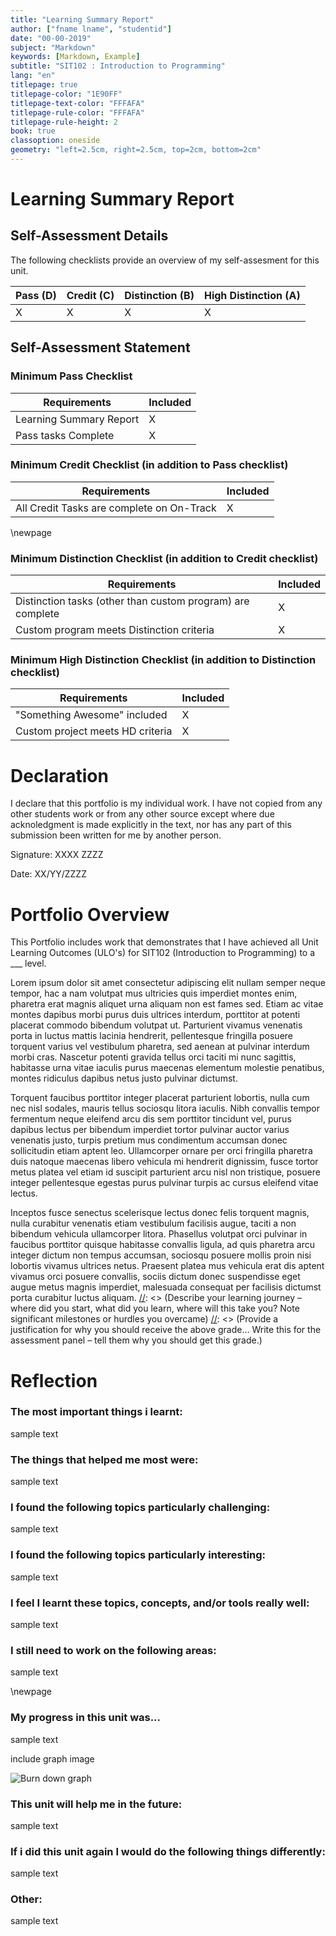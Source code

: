 ```yaml
---
title: "Learning Summary Report"
author: ["fname lname", "studentid"]
date: "00-00-2019"
subject: "Markdown"
keywords: [Markdown, Example]
subtitle: "SIT102 : Introduction to Programming"
lang: "en"
titlepage: true
titlepage-color: "1E90FF"
titlepage-text-color: "FFFAFA"
titlepage-rule-color: "FFFAFA"
titlepage-rule-height: 2
book: true
classoption: oneside
geometry: "left=2.5cm, right=2.5cm, top=2cm, bottom=2cm"
---
```

[//]: <> (above is for the tite page, wont be rendered here.)
[//]: <> (fill in teh relevant details...)
[//]: <> (comments like these dont render, were left in as a guide)


# Learning Summary Report

## Self-Assessment Details
The following checklists provide an overview of my self-assesment for this unit.

Pass (D) | Credit (C) | Distinction (B) | High Distinction (A)
---------|------------|-----------------|---------------------
X        |X           |X                |X

## Self-Assessment Statement

### Minimum Pass Checklist

Requirements | Included
--------------|-----------
Learning Summary Report | X
Pass tasks Complete | X


### Minimum Credit Checklist (in addition to Pass checklist)

Requirements | Included
------------|----------
All Credit Tasks are complete on On-Track | X

\newpage

### Minimum Distinction Checklist (in addition to Credit checklist)

Requirements | Included
------------|---------
Distinction tasks (other than custom program) are complete | X
Custom program meets Distinction criteria | X


### Minimum High Distinction Checklist (in addition to Distinction checklist)
Requirements | Included
------------|---------
"Something Awesome" included | X
Custom project meets HD criteria | X



# Declaration

I declare that this portfolio is my individual work. I have not copied from any other students work or from any other source except where due acknoledgment is made explicitly in the text, nor has any part of this submission been written for me by another person.

Signature: XXXX ZZZZ

Date: XX/YY/ZZZZ

# Portfolio Overview
This Portfolio includes work that demonstrates that I have achieved all Unit Learning Outcomes (ULO's) for SIT102 (Introduction to Programming) to a ___ level.

Lorem ipsum dolor sit amet consectetur adipiscing elit nullam semper neque tempor, hac a nam volutpat mus ultricies quis imperdiet montes enim, pharetra erat magnis aliquet urna aliquam non est fames sed. Etiam ac vitae montes dapibus morbi purus duis ultrices interdum, porttitor at potenti placerat commodo bibendum volutpat ut. Parturient vivamus venenatis porta in luctus mattis lacinia hendrerit, pellentesque fringilla posuere torquent varius vel vestibulum pharetra, sed aenean at pulvinar interdum morbi cras. Nascetur potenti gravida tellus orci taciti mi nunc sagittis, habitasse urna vitae iaculis purus maecenas elementum molestie penatibus, montes ridiculus dapibus netus justo pulvinar dictumst.

Torquent faucibus porttitor integer placerat parturient lobortis, nulla cum nec nisl sodales, mauris tellus sociosqu litora iaculis. Nibh convallis tempor fermentum neque eleifend arcu dis sem porttitor tincidunt vel, purus dapibus lectus per bibendum imperdiet tortor pulvinar auctor varius venenatis justo, turpis pretium mus condimentum accumsan donec sollicitudin etiam aptent leo. Ullamcorper ornare per orci fringilla pharetra duis natoque maecenas libero vehicula mi hendrerit dignissim, fusce tortor metus platea vel etiam id suscipit parturient arcu nisl non tristique, posuere integer pellentesque egestas purus pulvinar turpis ac cursus eleifend vitae lectus.

Inceptos fusce senectus scelerisque lectus donec felis torquent magnis, nulla curabitur venenatis etiam vestibulum facilisis augue, taciti a non bibendum vehicula ullamcorper litora. Phasellus volutpat orci pulvinar in faucibus porttitor quisque habitasse convallis ligula, ad quis pharetra arcu integer dictum non tempus accumsan, sociosqu posuere mollis proin nisi lobortis vivamus ultrices netus. Praesent platea mus vehicula erat dis aptent vivamus orci posuere convallis, sociis dictum donec suspendisse eget augue metus magnis imperdiet, malesuada consequat per facilisis dictumst porta curabitur luctus aliquam.
[//]: <> (Describe your learning journey – where did you start, what did you learn, where will this take you? Note significant milestones or hurdles you overcame)
[//]: <> (Provide a justification for why you should receive the above grade… Write this for the assessment panel – tell them why you should get this grade.)

[//]: <> (For Pass: you need to indicate how you have demonstrated all Unit Learning Outcomes to a minimal level)
[//]: <> (For Credit: you need to indicate how you have demonstrated all Unit Learning Outcomes to a good level)
[//]: <> (For Distinction: you need to indicate how you have been able to apply all of the Unit Learning Outcomes in achieving the distinction tasks)
[//]: <> (For High Distinction: you need to indicate how you have been able to extend beyond the material presented in the unit)

[//]: <> (In this section, refer to the tasks you have completed. These will be attached by Doubtfire after this summary. Do not try to demonstrate the outcomes here, this is just a summary.)
[//]: <> (Think of this like a cover letter to a job application – here it is a cover letter to your grade application)





# Reflection

### The most important things i learnt:
[//]:<> (List and explain)
sample text

### The things that helped me most were:
[//]:<> (List and explain – if none explain why)
sample text

### I found the following topics particularly challenging:
[//]:<> (List and explain – remove if none)
sample text

### I found the following topics particularly interesting:
[//]:<> (List and explain – remove if none)
sample text

### I feel I learnt these topics, concepts, and/or tools really well:
[//]:<> (List and explain – if none explain why, refer to your pieces for evidence to support your claims)
sample text

### I still need to work on the following areas:
[//]:<> (List and explain – if none explain why, refer to your pieces)
sample text

\newpage

### My progress in this unit was...
[//]:<> (Include a screenshot of your progress graph from On-Track, and comment on what happened from your perspective… what does the graph say about how you approached the unit?)
sample text

include graph image

![Burn down graph](./Capture.PNG)

### This unit will help me in the future:
[//]:<> (How will the things you learnt relate to the rest of your studies, and career. What have you learnt that will be valuable for you in the future?  )
sample text

### If i did this unit again I would do the following things differently:
[//]:<> (List and explain, how will you approach learning in the future? What things worked well, but what could you change to make sure you did better next time?)
sample text

### Other:
[//]:<> (Add any other reflections you think help you demonstrate your learning )
sample text






[//]: <> (SIT102 .md Template by T.Williams)
[//]: <> (For student use only.)

